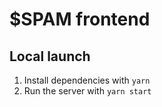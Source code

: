 # $SPAM frontend

## Local launch

1. Install dependencies with `yarn`
2. Run the server with `yarn start`
